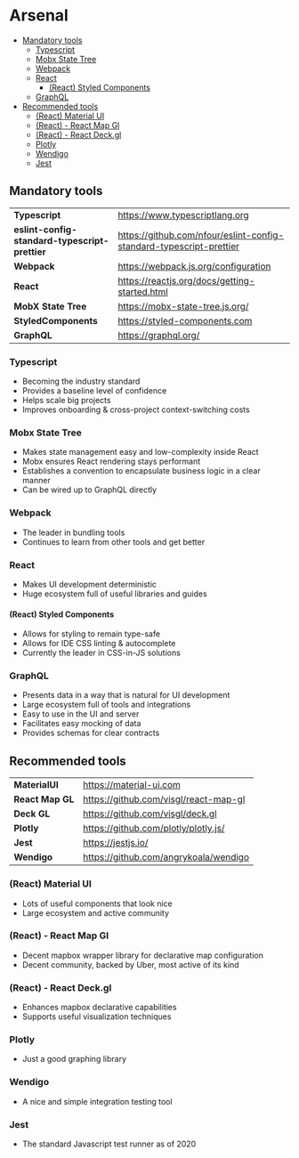 # Arsenal

+ [Mandatory tools](#mandatory-tools)
  + [Typescript](#typescript)
  + [Mobx State Tree](#mobx-state-tree)
  + [Webpack](#webpack)
  + [React](#react)
    + [(React) Styled Components](#react-styled-components)
  + [GraphQL](#graphql)
+ [Recommended tools](#recommended-tools)
  + [(React) Material UI](#react-material-ui)
  + [(React) - React Map Gl](#react---react-map-gl)
  + [(React) - React Deck.gl](#react---react-deckgl)
  + [Plotly](#plotly)
  + [Wendigo](#wendigo)
  + [Jest](#jest)

## Mandatory tools

|                                                |                                                                     |
| ---------------------------------------------- | ------------------------------------------------------------------- |
| **Typescript**                                 | https://www.typescriptlang.org                                      |
| **eslint-config-standard-typescript-prettier** | https://github.com/nfour/eslint-config-standard-typescript-prettier |
| **Webpack**                                    | https://webpack.js.org/configuration                                |
| **React**                                      | https://reactjs.org/docs/getting-started.html                       |
| **MobX State Tree**                            | https://mobx-state-tree.js.org/                                     |
| **StyledComponents**                           | https://styled-components.com                                       |
| **GraphQL**                                    | https://graphql.org/                                                |


### Typescript

- Becoming the industry standard
- Provides a baseline level of confidence
- Helps scale big projects
- Improves onboarding & cross-project context-switching costs

### Mobx State Tree

- Makes state management easy and low-complexity inside React
- Mobx ensures React rendering stays performant
- Establishes a convention to encapsulate business logic in a clear manner
- Can be wired up to GraphQL directly

### Webpack

- The leader in bundling tools
- Continues to learn from other tools and get better


### React

- Makes UI development deterministic
- Huge ecosystem full of useful libraries and guides

#### (React) Styled Components

- Allows for styling to remain type-safe
- Allows for IDE CSS linting & autocomplete
- Currently the leader in CSS-in-JS solutions

### GraphQL

- Presents data in a way that is natural for UI development
- Large ecosystem full of tools and integrations
- Easy to use in the UI and server
- Facilitates easy mocking of data
- Provides schemas for clear contracts

## Recommended tools

|                  |                                       |
| ---------------- | ------------------------------------- |
| **MaterialUI**   | https://material-ui.com               |
| **React Map GL** | https://github.com/visgl/react-map-gl |
| **Deck GL**      | https://github.com/visgl/deck.gl      |
| **Plotly**       | https://github.com/plotly/plotly.js/  |
| **Jest**         | https://jestjs.io/                    |
| **Wendigo**      | https://github.com/angrykoala/wendigo |

### (React) Material UI

- Lots of useful components that look nice
- Large ecosystem and active community

### (React) - React Map Gl

- Decent mapbox wrapper library for declarative map configuration
- Decent community, backed by Uber, most active of its kind

### (React) - React Deck.gl

- Enhances mapbox declarative capabilities
- Supports useful visualization techniques

### Plotly

- Just a good graphing library

### Wendigo

- A nice and simple integration testing tool

### Jest

- The standard Javascript test runner as of 2020
